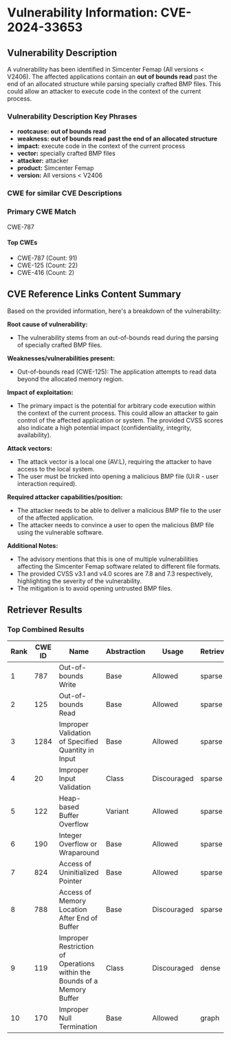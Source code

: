 # Vulnerability Information: CVE-2024-33653

## Vulnerability Description
A vulnerability has been identified in Simcenter Femap (All versions < V2406). The affected applications contain an **out of bounds read** past the end of an allocated structure while parsing specially crafted BMP files. This could allow an attacker to execute code in the context of the current process.

### Vulnerability Description Key Phrases
- **rootcause:** **out of bounds read**
- **weakness:** **out of bounds read past the end of an allocated structure**
- **impact:** execute code in the context of the current process
- **vector:** specially crafted BMP files
- **attacker:** attacker
- **product:** Simcenter Femap
- **version:** All versions < V2406

### CWE for similar CVE Descriptions
### Primary CWE Match
CWE-787

#### Top CWEs
- CWE-787 (Count: 91)
- CWE-125 (Count: 22)
- CWE-416 (Count: 2)

## CVE Reference Links Content Summary
Based on the provided information, here's a breakdown of the vulnerability:

**Root cause of vulnerability:**
- The vulnerability stems from an out-of-bounds read during the parsing of specially crafted BMP files.

**Weaknesses/vulnerabilities present:**
- Out-of-bounds read (CWE-125): The application attempts to read data beyond the allocated memory region.

**Impact of exploitation:**
- The primary impact is the potential for arbitrary code execution within the context of the current process. This could allow an attacker to gain control of the affected application or system. The provided CVSS scores also indicate a high potential impact (confidentiality, integrity, availability).

**Attack vectors:**
- The attack vector is a local one (AV:L), requiring the attacker to have access to the local system.
- The user must be tricked into opening a malicious BMP file (UI:R - user interaction required).

**Required attacker capabilities/position:**
- The attacker needs to be able to deliver a malicious BMP file to the user of the affected application.
- The attacker needs to convince a user to open the malicious BMP file using the vulnerable software.

**Additional Notes:**
- The advisory mentions that this is one of multiple vulnerabilities affecting the Simcenter Femap software related to different file formats.
- The provided CVSS v3.1 and v4.0 scores are 7.8 and 7.3 respectively, highlighting the severity of the vulnerability.
- The mitigation is to avoid opening untrusted BMP files.

## Retriever Results

### Top Combined Results

| Rank | CWE ID | Name | Abstraction | Usage  | Retrievers | Individual Scores |
|------|--------|------|-------------|-------|------------|-------------------|
| 1 | 787 | Out-of-bounds Write | Base | Allowed | sparse | 0.401 |
| 2 | 125 | Out-of-bounds Read | Base | Allowed | sparse | 0.384 |
| 3 | 1284 | Improper Validation of Specified Quantity in Input | Base | Allowed | sparse | 0.367 |
| 4 | 20 | Improper Input Validation | Class | Discouraged | sparse | 0.358 |
| 5 | 122 | Heap-based Buffer Overflow | Variant | Allowed | sparse | 0.355 |
| 6 | 190 | Integer Overflow or Wraparound | Base | Allowed | sparse | 0.351 |
| 7 | 824 | Access of Uninitialized Pointer | Base | Allowed | sparse | 0.342 |
| 8 | 788 | Access of Memory Location After End of Buffer | Base | Discouraged | sparse | 0.340 |
| 9 | 119 | Improper Restriction of Operations within the Bounds of a Memory Buffer | Class | Discouraged | dense | 0.574 |
| 10 | 170 | Improper Null Termination | Base | Allowed | graph | 0.003 |

